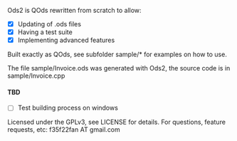 Ods2 is QOds rewritten from scratch to allow:
 - [x] Updating of .ods files
 - [x] Having a test suite
 - [x] Implementing advanced features

Built exactly as QOds, see subfolder sample/* for examples on how to use.

The file sample/Invoice.ods was generated with Ods2, the source code
is in sample/Invoice.cpp

#### TBD
 - [ ] Test building process on windows

Licensed under the GPLv3, see LICENSE for details.
For questions, feature requests, etc: f35f22fan AT gmail.com
